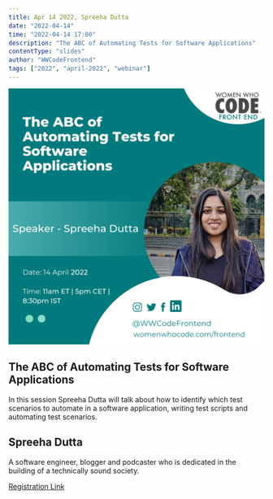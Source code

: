 ```yaml
---
title: Apr 14 2022, Spreeha Dutta
date: "2022-04-14"
time: "2022-04-14 17:00"
description: "The ABC of Automating Tests for Software Applications"
contentType: "slides"
author: "WWCodeFrontend"
tags: ["2022", "april-2022", "webinar"]
---
```


![Spreeha Dutta - The ABC of Automating Tests for Software Applications](./spreeha-dutta.png)

## The ABC of Automating Tests for Software Applications

In this session Spreeha Dutta will talk about how to identify which test scenarios to automate in a software application, writing test scripts and automating test scenarios.

## Spreeha Dutta

A software engineer, blogger and podcaster who is dedicated in the building of a technically sound society.

[Registration Link](https://us02web.zoom.us/webinar/register/WN_jrH7ApmGSrW6VxvTP9ZbNg)